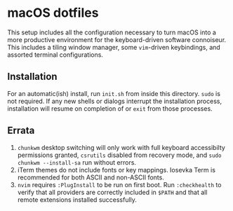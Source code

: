 # macOS dotfiles

This setup includes all the configuration necessary to turn macOS into a more productive environment for the keyboard-driven software connoiseur. This includes a tiling window manager, some `vim`-driven keybindings, and assorted terminal configurations. 

## Installation
For an automatic(ish) install, run `init.sh` from inside this directory. `sudo` is not required. If any new shells or dialogs interrupt the installation process, installation will resume on completion of or `exit` from those processes.

## Errata
1. `chunkwm` desktop switching will only work with full keyboard accessibilty permissions granted, `csrutils` disabled from recovery mode, and `sudo chunkwm --install-sa` run without errors.
2. iTerm themes do not include fonts or key mappings. Iosevka Term is recommended for both ASCII and non-ASCII fonts.
3. `nvim` requires `:PlugInstall` to be run on first boot. Run `:checkhealth` to verify that all providers are correctly included in `$PATH` and that all remote extensions installed successfully.
